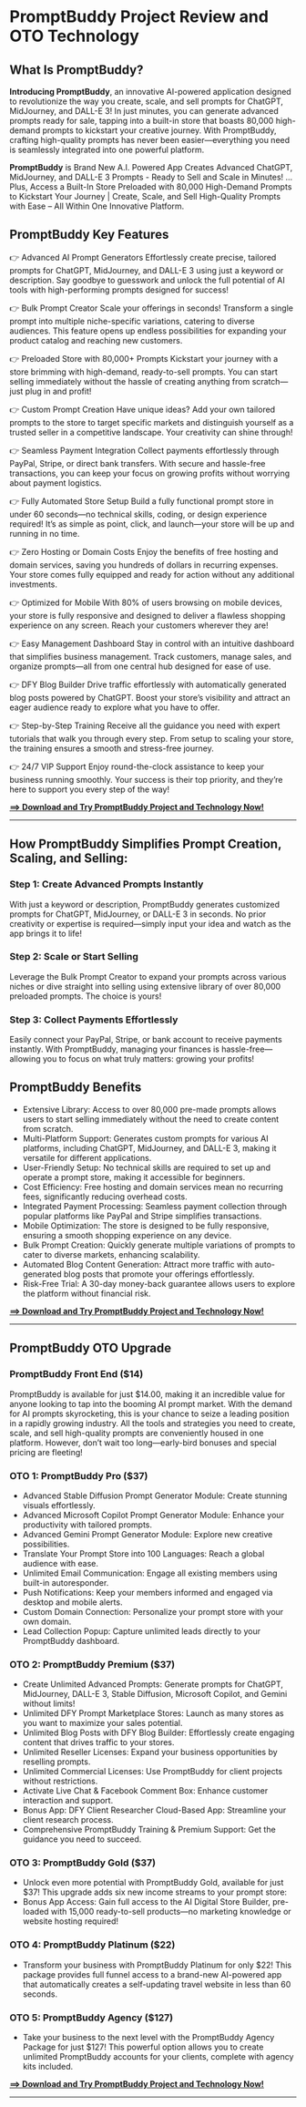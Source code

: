 # PromptBuddy Project Review and OTO Technology 

## What Is PromptBuddy?

**Introducing PromptBuddy**, an innovative AI-powered application designed to revolutionize the way you create, scale, and sell prompts for ChatGPT, MidJourney, and DALL-E 3! 
In just minutes, you can generate advanced prompts ready for sale, tapping into a built-in store that boasts 80,000 high-demand prompts to kickstart your creative journey. With PromptBuddy, crafting high-quality prompts has never been easier—everything you need is seamlessly integrated into one powerful platform.

**PromptBuddy** is Brand New A.I. Powered App Creates Advanced ChatGPT, MidJourney, and DALL-E 3 Prompts - Ready to Sell and Scale in Minutes! …Plus, Access a Built-In Store Preloaded with 80,000 High-Demand Prompts to Kickstart Your Journey | Create, Scale, and Sell High-Quality Prompts with Ease – All Within One Innovative Platform.

## PromptBuddy Key Features
👉 Advanced AI Prompt Generators
Effortlessly create precise, tailored prompts for ChatGPT, MidJourney, and DALL-E 3 using just a keyword or description. Say goodbye to guesswork and unlock the full potential of AI tools with high-performing prompts designed for success!

👉 Bulk Prompt Creator
Scale your offerings in seconds! Transform a single prompt into multiple niche-specific variations, catering to diverse audiences. This feature opens up endless possibilities for expanding your product catalog and reaching new customers.

👉 Preloaded Store with 80,000+ Prompts
Kickstart your journey with a store brimming with high-demand, ready-to-sell prompts. You can start selling immediately without the hassle of creating anything from scratch—just plug in and profit!

👉 Custom Prompt Creation
Have unique ideas? Add your own tailored prompts to the store to target specific markets and distinguish yourself as a trusted seller in a competitive landscape. Your creativity can shine through!

👉 Seamless Payment Integration
Collect payments effortlessly through PayPal, Stripe, or direct bank transfers. With secure and hassle-free transactions, you can keep your focus on growing profits without worrying about payment logistics.

👉 Fully Automated Store Setup
Build a fully functional prompt store in under 60 seconds—no technical skills, coding, or design experience required! It’s as simple as point, click, and launch—your store will be up and running in no time.

👉 Zero Hosting or Domain Costs
Enjoy the benefits of free hosting and domain services, saving you hundreds of dollars in recurring expenses. Your store comes fully equipped and ready for action without any additional investments.

👉 Optimized for Mobile
With 80% of users browsing on mobile devices, your store is fully responsive and designed to deliver a flawless shopping experience on any screen. Reach your customers wherever they are!

👉 Easy Management Dashboard
Stay in control with an intuitive dashboard that simplifies business management. Track customers, manage sales, and organize prompts—all from one central hub designed for ease of use.

👉 DFY Blog Builder
Drive traffic effortlessly with automatically generated blog posts powered by ChatGPT. Boost your store’s visibility and attract an eager audience ready to explore what you have to offer.

👉 Step-by-Step Training
Receive all the guidance you need with expert tutorials that walk you through every step. From setup to scaling your store, the training ensures a smooth and stress-free journey.

👉 24/7 VIP Support
Enjoy round-the-clock assistance to keep your business running smoothly. Your success is their top priority, and they’re here to support you every step of the way!

[**==> Download and Try PromptBuddy Project and Technology Now!**](https://warriorplus.com/o2/a/dlg8z46/0)

---

## How PromptBuddy Simplifies Prompt Creation, Scaling, and Selling:
### Step 1: Create Advanced Prompts Instantly
With just a keyword or description, PromptBuddy generates customized prompts for ChatGPT, MidJourney, or DALL-E 3 in seconds. No prior creativity or expertise is required—simply input your idea and watch as the app brings it to life!

### Step 2: Scale or Start Selling
Leverage the Bulk Prompt Creator to expand your prompts across various niches or dive straight into selling using extensive library of over 80,000 preloaded prompts. The choice is yours!

### Step 3: Collect Payments Effortlessly
Easily connect your PayPal, Stripe, or bank account to receive payments instantly. With PromptBuddy, managing your finances is hassle-free—allowing you to focus on what truly matters: growing your profits!


## PromptBuddy Benefits
- Extensive Library: Access to over 80,000 pre-made prompts allows users to start selling immediately without the need to create content from scratch.
- Multi-Platform Support: Generates custom prompts for various AI platforms, including ChatGPT, MidJourney, and DALL-E 3, making it versatile for different applications.
- User-Friendly Setup: No technical skills are required to set up and operate a prompt store, making it accessible for beginners.
- Cost Efficiency: Free hosting and domain services mean no recurring fees, significantly reducing overhead costs.
- Integrated Payment Processing: Seamless payment collection through popular platforms like PayPal and Stripe simplifies transactions.
- Mobile Optimization: The store is designed to be fully responsive, ensuring a smooth shopping experience on any device.
- Bulk Prompt Creation: Quickly generate multiple variations of prompts to cater to diverse markets, enhancing scalability.
- Automated Blog Content Generation: Attract more traffic with auto-generated blog posts that promote your offerings effortlessly.
- Risk-Free Trial: A 30-day money-back guarantee allows users to explore the platform without financial risk.

[**==> Download and Try PromptBuddy Project and Technology Now!**](https://warriorplus.com/o2/a/dlg8z46/0)

---

## PromptBuddy OTO Upgrade
### PromptBuddy Front End ($14)
PromptBuddy is available for just $14.00, making it an incredible value for anyone looking to tap into the booming AI prompt market. With the demand for AI prompts skyrocketing, this is your chance to seize a leading position in a rapidly growing industry.
All the tools and strategies you need to create, scale, and sell high-quality prompts are conveniently housed in one platform. However, don’t wait too long—early-bird bonuses and special pricing are fleeting!

### OTO 1: PromptBuddy Pro ($37)
- Advanced Stable Diffusion Prompt Generator Module: Create stunning visuals effortlessly.
- Advanced Microsoft Copilot Prompt Generator Module: Enhance your productivity with tailored prompts.
- Advanced Gemini Prompt Generator Module: Explore new creative possibilities.
- Translate Your Prompt Store into 100 Languages: Reach a global audience with ease.
- Unlimited Email Communication: Engage all existing members using built-in autoresponder.
- Push Notifications: Keep your members informed and engaged via desktop and mobile alerts.
- Custom Domain Connection: Personalize your prompt store with your own domain.
- Lead Collection Popup: Capture unlimited leads directly to your PromptBuddy dashboard.

### OTO 2: PromptBuddy Premium ($37)
- Create Unlimited Advanced Prompts: Generate prompts for ChatGPT, MidJourney, DALL-E 3, Stable Diffusion, Microsoft Copilot, and Gemini without limits!
- Unlimited DFY Prompt Marketplace Stores: Launch as many stores as you want to maximize your sales potential.
- Unlimited Blog Posts with DFY Blog Builder: Effortlessly create engaging content that drives traffic to your stores.
- Unlimited Reseller Licenses: Expand your business opportunities by reselling prompts.
- Unlimited Commercial Licenses: Use PromptBuddy for client projects without restrictions.
- Activate Live Chat & Facebook Comment Box: Enhance customer interaction and support.
- Bonus App: DFY Client Researcher Cloud-Based App: Streamline your client research process.
- Comprehensive PromptBuddy Training & Premium Support: Get the guidance you need to succeed.

### OTO 3: PromptBuddy Gold ($37)
- Unlock even more potential with PromptBuddy Gold, available for just $37! This upgrade adds six new income streams to your prompt store:
- Bonus App Access: Gain full access to the AI Digital Store Builder, pre-loaded with 15,000 ready-to-sell products—no marketing knowledge or website hosting required!

### OTO 4: PromptBuddy Platinum ($22)
- Transform your business with PromptBuddy Platinum for only $22! This package provides full funnel access to a brand-new AI-powered app that automatically creates a self-updating travel website in less than 60 seconds.

### OTO 5: PromptBuddy Agency ($127)
- Take your business to the next level with the PromptBuddy Agency Package for just $127! This powerful option allows you to create unlimited PromptBuddy accounts for your clients, complete with agency kits included.

[**==> Download and Try PromptBuddy Project and Technology Now!**](https://warriorplus.com/o2/a/dlg8z46/0)

---
